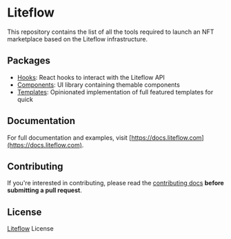 # Liteflow

This repository contains the list of all the tools required to launch an NFT marketplace based on the Liteflow infrastructure.

## Packages

- [Hooks](./packages/hooks/): React hooks to interact with the Liteflow API
- [Components](./packages/components/): UI library containing themable components
- [Templates](./packages/templates/): Opinionated implementation of full featured templates for quick

## Documentation

For full documentation and examples, visit [https://docs.liteflow.com](https://docs.liteflow.com).

## Contributing

If you're interested in contributing, please read the [contributing docs](/.github/CONTRIBUTING.md) **before submitting a pull request**.

## License

[Liteflow](/LICENSE) License
